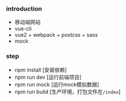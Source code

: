 ### introduction

- 移动端网站
- vue-cli
- vue2 + webpack + postcss + sass
- mock

### step

- npm install     [安装依赖]
- npm run dev     [运行前端项目]
- npm run mock    [运行mock模拟数据]
- npm run build   [生产环境，打包文件在`/index`]
